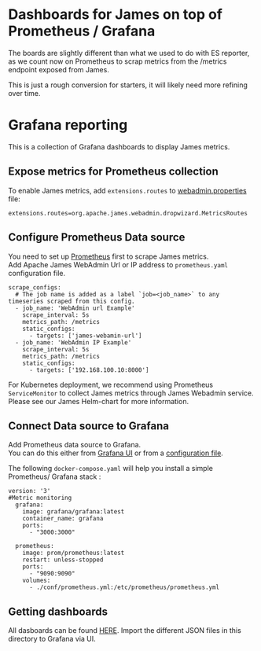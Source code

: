 # Dashboards for James on top of Prometheus / Grafana

The boards are slightly different than what we used to do with ES reporter, as we 
count now on Prometheus to scrap metrics from the /metrics endpoint exposed from James.

This is just a rough conversion for starters, it will likely need more refining over time.

# Grafana reporting

This is a collection of Grafana dashboards to display James metrics.

## Expose metrics for Prometheus collection

To enable James metrics, add ``extensions.routes`` to [webadmin.properties]( https://github.com/apache/james-project/blob/master/server/apps/distributed-app/docs/modules/ROOT/pages/configure/webadmin.adoc) file:
```
extensions.routes=org.apache.james.webadmin.dropwizard.MetricsRoutes
```

## Configure Prometheus Data source
You need to set up [Prometheus](https://prometheus.io/docs/prometheus/latest/getting_started/) first to scrape James metrics.\
Add Apache James WebAdmin Url or IP address to `prometheus.yaml` configuration file.

```
scrape_configs:
  # The job name is added as a label `job=<job_name>` to any timeseries scraped from this config.
  - job_name: 'WebAdmin url Example'
    scrape_interval: 5s
    metrics_path: /metrics
    static_configs:
      - targets: ['james-webamin-url']
  - job_name: 'WebAdmin IP Example'
    scrape_interval: 5s
    metrics_path: /metrics
    static_configs:
      - targets: ['192.168.100.10:8000']      
```   
For Kubernetes deployment, we recommend using Prometheus `ServiceMonitor` to collect James metrics through James Webadmin service. Please see our James Helm-chart for more information.

## Connect Data source to Grafana

Add Prometheus data source to Grafana.\
You can do this either from [Grafana UI](https://prometheus.io/docs/visualization/grafana/) or from a [configuration file](https://grafana.com/docs/grafana/latest/datasources/prometheus/). 

The following `docker-compose.yaml` will help you install a simple Prometheus/ Grafana stack :

```
version: '3'
#Metric monitoring
  grafana:
    image: grafana/grafana:latest
    container_name: grafana
    ports:
      - "3000:3000"

  prometheus:
    image: prom/prometheus:latest
    restart: unless-stopped
    ports:
      - "9090:9090"
    volumes:
      - ./conf/prometheus.yml:/etc/prometheus/prometheus.yml
```

## Getting dashboards

All dasboards can be found [HERE](https://github.com/apache/james-project/tree/master/server/grafana-reporting/prometheus-datasource/). Import the different JSON files in this directory to Grafana via UI.